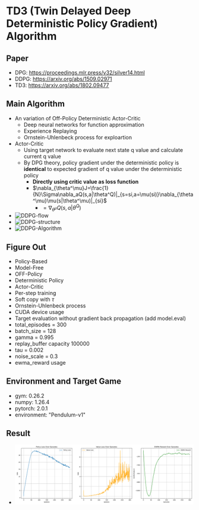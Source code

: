 # TD3 (Twin Delayed Deep Deterministic Policy Gradient) Algorithm
## Paper
* DPG: https://proceedings.mlr.press/v32/silver14.html
* DDPG: https://arxiv.org/abs/1509.02971
* TD3: https://arxiv.org/abs/1802.09477
## Main Algorithm
* An variation of Off-Policy Deterministic Actor-Critic
  * Deep neural networks for function approximation
  * Experience Replaying
  * Ornstein-Uhlenbeck process for exploartion
* Actor-Critic
  * Using target network to evaluate next state q value and calculate current q value
  * By DPG theory, policy gradient under the deterministic policy is **identical** to expected gradient of q value under the deterministic policy
    * **Directly using critic value as loss function**
    * $`\nabla_{\theta^\mu}J=\frac{1}{N}\Sigma\nabla_aQ(s,a|\theta^Q)|_{s=si,a=\mu(si)}\nabla_{\theta^\mu}\mu(s|\theta^\mu)|_{si}`$
      * $=\nabla_{\theta^\mu}Q(s,a|\theta^Q)$
* ![DDPG-flow](ddpgflow.png)
* ![DDPG-structure](ddpg-structure.png)
* ![DDPG-Algorithm](DDPG-algorithm.png)
## Figure Out
* Policy-Based
* Model-Free
* OFF-Policy
* Deterministic Policy
* Actor-Critic
* Per-step training
* Soft copy with $\tau$
* Ornstein-Uhlenbeck process
* CUDA device usage
* Target evaluation without gradient back propagation (add model.eval)
* total_episodes = 300
* batch_size = 128
* gamma      = 0.995
* replay_buffer capacity 100000
* tau = 0.002
* noise_scale = 0.3
* ewma_reward usage
## Environment and Target Game
* gym: 0.26.2
* numpy: 1.26.4 
* pytorch: 2.0.1 
* environment: "Pendulum-v1"
## Result
* ![TD3](TD3_plot-whole.png)
